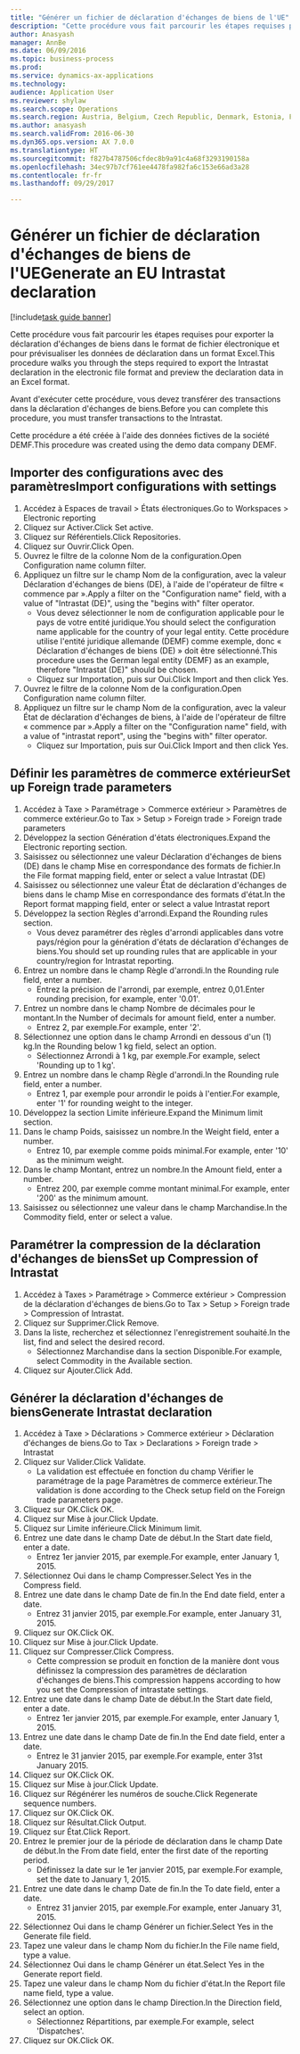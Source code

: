```yaml
--- 
title: "Générer un fichier de déclaration d'échanges de biens de l'UE"
description: "Cette procédure vous fait parcourir les étapes requises pour exporter la déclaration d'échanges de biens dans le format de fichier électronique et pour prévisualiser les données de déclaration dans un format Excel."
author: Anasyash
manager: AnnBe
ms.date: 06/09/2016
ms.topic: business-process
ms.prod: 
ms.service: dynamics-ax-applications
ms.technology: 
audience: Application User
ms.reviewer: shylaw
ms.search.scope: Operations
ms.search.region: Austria, Belgium, Czech Republic, Denmark, Estonia, Finland, France, Germany, Hungary, Ireland, Italy, Latvia, Lithuania, Netherlands, Poland, Spain, Sweden, United Kingdom
ms.author: anasyash
ms.search.validFrom: 2016-06-30
ms.dyn365.ops.version: AX 7.0.0
ms.translationtype: HT
ms.sourcegitcommit: f827b4787506cfdec8b9a91c4a68f3293190158a
ms.openlocfilehash: 34ec97b7cf761ee4478fa982fa6c153e66ad3a28
ms.contentlocale: fr-fr
ms.lasthandoff: 09/29/2017

---
```

# <a name="generate-an-eu-intrastat-declaration"></a><span data-ttu-id="34e03-103">Générer un fichier de déclaration d'échanges de biens de l'UE</span><span class="sxs-lookup"><span data-stu-id="34e03-103">Generate an EU Intrastat declaration</span></span>

[!include[task guide banner](../../includes/task-guide-banner.md)]

<span data-ttu-id="34e03-104">Cette procédure vous fait parcourir les étapes requises pour exporter la déclaration d'échanges de biens dans le format de fichier électronique et pour prévisualiser les données de déclaration dans un format Excel.</span><span class="sxs-lookup"><span data-stu-id="34e03-104">This procedure walks you through the steps required to export the Intrastat declaration in the electronic file format and preview the declaration data in an Excel format.</span></span> 

<span data-ttu-id="34e03-105">Avant d'exécuter cette procédure, vous devez transférer des transactions dans la déclaration d'échanges de biens.</span><span class="sxs-lookup"><span data-stu-id="34e03-105">Before you can complete this procedure, you must transfer transactions to the Intrastat.</span></span> 

<span data-ttu-id="34e03-106">Cette procédure a été créée à l'aide des données fictives de la société DEMF.</span><span class="sxs-lookup"><span data-stu-id="34e03-106">This procedure was created using the demo data company DEMF.</span></span>


## <a name="import-configurations-with-settings"></a><span data-ttu-id="34e03-107">Importer des configurations avec des paramètres</span><span class="sxs-lookup"><span data-stu-id="34e03-107">Import configurations with settings</span></span>
1. <span data-ttu-id="34e03-108">Accédez à Espaces de travail > États électroniques.</span><span class="sxs-lookup"><span data-stu-id="34e03-108">Go to Workspaces > Electronic reporting</span></span>
2. <span data-ttu-id="34e03-109">Cliquez sur Activer.</span><span class="sxs-lookup"><span data-stu-id="34e03-109">Click Set active.</span></span>
3. <span data-ttu-id="34e03-110">Cliquez sur Référentiels.</span><span class="sxs-lookup"><span data-stu-id="34e03-110">Click Repositories.</span></span>
4. <span data-ttu-id="34e03-111">Cliquez sur Ouvrir.</span><span class="sxs-lookup"><span data-stu-id="34e03-111">Click Open.</span></span>
5. <span data-ttu-id="34e03-112">Ouvrez le filtre de la colonne Nom de la configuration.</span><span class="sxs-lookup"><span data-stu-id="34e03-112">Open Configuration name column filter.</span></span>
6. <span data-ttu-id="34e03-113">Appliquez un filtre sur le champ Nom de la configuration, avec la valeur Déclaration d'échanges de biens (DE), à l'aide de l'opérateur de filtre « commence par ».</span><span class="sxs-lookup"><span data-stu-id="34e03-113">Apply a filter on the "Configuration name" field, with a value of "Intrastat (DE)", using the "begins with" filter operator.</span></span>
    * <span data-ttu-id="34e03-114">Vous devez sélectionner le nom de configuration applicable pour le pays de votre entité juridique.</span><span class="sxs-lookup"><span data-stu-id="34e03-114">You should select the configuration name applicable for the country of your legal entity.</span></span> <span data-ttu-id="34e03-115">Cette procédure utilise l'entité juridique allemande (DEMF) comme exemple, donc « Déclaration d'échanges de biens (DE) » doit être sélectionné.</span><span class="sxs-lookup"><span data-stu-id="34e03-115">This procedure uses the German legal entity (DEMF) as an example, therefore "Intrastat (DE)" should be chosen.</span></span>  
    * <span data-ttu-id="34e03-116">Cliquez sur Importation, puis sur Oui.</span><span class="sxs-lookup"><span data-stu-id="34e03-116">Click Import and then click Yes.</span></span>  
7. <span data-ttu-id="34e03-117">Ouvrez le filtre de la colonne Nom de la configuration.</span><span class="sxs-lookup"><span data-stu-id="34e03-117">Open Configuration name column filter.</span></span>
8. <span data-ttu-id="34e03-118">Appliquez un filtre sur le champ Nom de la configuration, avec la valeur État de déclaration d'échanges de biens, à l'aide de l'opérateur de filtre « commence par ».</span><span class="sxs-lookup"><span data-stu-id="34e03-118">Apply a filter on the "Configuration name" field, with a value of "intrastat report", using the "begins with" filter operator.</span></span>
    * <span data-ttu-id="34e03-119">Cliquez sur Importation, puis sur Oui.</span><span class="sxs-lookup"><span data-stu-id="34e03-119">Click Import and then click Yes.</span></span>  

## <a name="set-up-foreign-trade-parameters"></a><span data-ttu-id="34e03-120">Définir les paramètres de commerce extérieur</span><span class="sxs-lookup"><span data-stu-id="34e03-120">Set up Foreign trade parameters</span></span>
1. <span data-ttu-id="34e03-121">Accédez à Taxe > Paramétrage > Commerce extérieur > Paramètres de commerce extérieur.</span><span class="sxs-lookup"><span data-stu-id="34e03-121">Go to Tax > Setup > Foreign trade > Foreign trade parameters</span></span>
2. <span data-ttu-id="34e03-122">Développez la section Génération d'états électroniques.</span><span class="sxs-lookup"><span data-stu-id="34e03-122">Expand the Electronic reporting section.</span></span>
3. <span data-ttu-id="34e03-123">Saisissez ou sélectionnez une valeur Déclaration d'échanges de biens (DE) dans le champ Mise en correspondance des formats de fichier.</span><span class="sxs-lookup"><span data-stu-id="34e03-123">In the File format mapping field, enter or select a value Intrastat (DE)</span></span>
4. <span data-ttu-id="34e03-124">Saisissez ou sélectionnez une valeur État de déclaration d'échanges de biens dans le champ Mise en correspondance des formats d'état.</span><span class="sxs-lookup"><span data-stu-id="34e03-124">In the Report format mapping field, enter or select a value Intrastat report</span></span>
5. <span data-ttu-id="34e03-125">Développez la section Règles d'arrondi.</span><span class="sxs-lookup"><span data-stu-id="34e03-125">Expand the Rounding rules section.</span></span>
    * <span data-ttu-id="34e03-126">Vous devez paramétrer des règles d'arrondi applicables dans votre pays/région pour la génération d'états de déclaration d'échanges de biens.</span><span class="sxs-lookup"><span data-stu-id="34e03-126">You should set up rounding rules that are applicable in your country/region for Intrastat reporting.</span></span>  
6. <span data-ttu-id="34e03-127">Entrez un nombre dans le champ Règle d'arrondi.</span><span class="sxs-lookup"><span data-stu-id="34e03-127">In the Rounding rule field, enter a number.</span></span>
    * <span data-ttu-id="34e03-128">Entrez la précision de l'arrondi, par exemple, entrez 0,01.</span><span class="sxs-lookup"><span data-stu-id="34e03-128">Enter rounding precision, for example, enter '0.01'.</span></span>  
7. <span data-ttu-id="34e03-129">Entrez un nombre dans le champ Nombre de décimales pour le montant.</span><span class="sxs-lookup"><span data-stu-id="34e03-129">In the Number of decimals for amount field, enter a number.</span></span>
    * <span data-ttu-id="34e03-130">Entrez 2, par exemple.</span><span class="sxs-lookup"><span data-stu-id="34e03-130">For example, enter '2'.</span></span>  
8. <span data-ttu-id="34e03-131">Sélectionnez une option dans le champ Arrondi en dessous d'un (1) kg.</span><span class="sxs-lookup"><span data-stu-id="34e03-131">In the Rounding below 1 kg field, select an option.</span></span>
    * <span data-ttu-id="34e03-132">Sélectionnez Arrondi à 1 kg, par exemple.</span><span class="sxs-lookup"><span data-stu-id="34e03-132">For example, select 'Rounding up to 1 kg'.</span></span>  
9. <span data-ttu-id="34e03-133">Entrez un nombre dans le champ Règle d'arrondi.</span><span class="sxs-lookup"><span data-stu-id="34e03-133">In the Rounding rule field, enter a number.</span></span>
    * <span data-ttu-id="34e03-134">Entrez 1, par exemple pour arrondir le poids à l'entier.</span><span class="sxs-lookup"><span data-stu-id="34e03-134">For example, enter '1' for rounding weight to the integer.</span></span>  
10. <span data-ttu-id="34e03-135">Développez la section Limite inférieure.</span><span class="sxs-lookup"><span data-stu-id="34e03-135">Expand the Minimum limit section.</span></span>
11. <span data-ttu-id="34e03-136">Dans le champ Poids, saisissez un nombre.</span><span class="sxs-lookup"><span data-stu-id="34e03-136">In the Weight field, enter a number.</span></span>
    * <span data-ttu-id="34e03-137">Entrez 10, par exemple comme poids minimal.</span><span class="sxs-lookup"><span data-stu-id="34e03-137">For example, enter '10' as the minimum weight.</span></span>  
12. <span data-ttu-id="34e03-138">Dans le champ Montant, entrez un nombre.</span><span class="sxs-lookup"><span data-stu-id="34e03-138">In the Amount field, enter a number.</span></span>
    * <span data-ttu-id="34e03-139">Entrez 200, par exemple comme montant minimal.</span><span class="sxs-lookup"><span data-stu-id="34e03-139">For example, enter '200' as the minimum amount.</span></span>  
13. <span data-ttu-id="34e03-140">Saisissez ou sélectionnez une valeur dans le champ Marchandise.</span><span class="sxs-lookup"><span data-stu-id="34e03-140">In the Commodity field, enter or select a value.</span></span>

## <a name="set-up-compression-of-intrastat"></a><span data-ttu-id="34e03-141">Paramétrer la compression de la déclaration d'échanges de biens</span><span class="sxs-lookup"><span data-stu-id="34e03-141">Set up Compression of Intrastat</span></span>
1. <span data-ttu-id="34e03-142">Accédez à Taxes > Paramétrage > Commerce extérieur > Compression de la déclaration d'échanges de biens.</span><span class="sxs-lookup"><span data-stu-id="34e03-142">Go to Tax > Setup > Foreign trade > Compression of Intrastat.</span></span>
2. <span data-ttu-id="34e03-143">Cliquez sur Supprimer.</span><span class="sxs-lookup"><span data-stu-id="34e03-143">Click Remove.</span></span>
3. <span data-ttu-id="34e03-144">Dans la liste, recherchez et sélectionnez l'enregistrement souhaité.</span><span class="sxs-lookup"><span data-stu-id="34e03-144">In the list, find and select the desired record.</span></span>
    * <span data-ttu-id="34e03-145">Sélectionnez Marchandise dans la section Disponible.</span><span class="sxs-lookup"><span data-stu-id="34e03-145">For example, select Commodity in the Available section.</span></span>  
4. <span data-ttu-id="34e03-146">Cliquez sur Ajouter.</span><span class="sxs-lookup"><span data-stu-id="34e03-146">Click Add.</span></span>

## <a name="generate-intrastat-declaration"></a><span data-ttu-id="34e03-147">Générer la déclaration d'échanges de biens</span><span class="sxs-lookup"><span data-stu-id="34e03-147">Generate Intrastat declaration</span></span>
1. <span data-ttu-id="34e03-148">Accédez à Taxe > Déclarations > Commerce extérieur > Déclaration d'échanges de biens.</span><span class="sxs-lookup"><span data-stu-id="34e03-148">Go to Tax > Declarations > Foreign trade > Intrastat</span></span>
2. <span data-ttu-id="34e03-149">Cliquez sur Valider.</span><span class="sxs-lookup"><span data-stu-id="34e03-149">Click Validate.</span></span>
    * <span data-ttu-id="34e03-150">La validation est effectuée en fonction du champ Vérifier le paramétrage de la page Paramètres de commerce extérieur.</span><span class="sxs-lookup"><span data-stu-id="34e03-150">The validation is done according to the Check setup field on the Foreign trade parameters page.</span></span>  
3. <span data-ttu-id="34e03-151">Cliquez sur OK.</span><span class="sxs-lookup"><span data-stu-id="34e03-151">Click OK.</span></span>
4. <span data-ttu-id="34e03-152">Cliquez sur Mise à jour.</span><span class="sxs-lookup"><span data-stu-id="34e03-152">Click Update.</span></span>
5. <span data-ttu-id="34e03-153">Cliquez sur Limite inférieure.</span><span class="sxs-lookup"><span data-stu-id="34e03-153">Click Minimum limit.</span></span>
6. <span data-ttu-id="34e03-154">Entrez une date dans le champ Date de début.</span><span class="sxs-lookup"><span data-stu-id="34e03-154">In the Start date field, enter a date.</span></span>
    * <span data-ttu-id="34e03-155">Entrez 1er janvier 2015, par exemple.</span><span class="sxs-lookup"><span data-stu-id="34e03-155">For example, enter January 1, 2015.</span></span>  
7. <span data-ttu-id="34e03-156">Sélectionnez Oui dans le champ Compresser.</span><span class="sxs-lookup"><span data-stu-id="34e03-156">Select Yes in the Compress field.</span></span>
8. <span data-ttu-id="34e03-157">Entrez une date dans le champ Date de fin.</span><span class="sxs-lookup"><span data-stu-id="34e03-157">In the End date field, enter a date.</span></span>
    * <span data-ttu-id="34e03-158">Entrez 31 janvier 2015, par exemple.</span><span class="sxs-lookup"><span data-stu-id="34e03-158">For example, enter January 31, 2015.</span></span>  
9. <span data-ttu-id="34e03-159">Cliquez sur OK.</span><span class="sxs-lookup"><span data-stu-id="34e03-159">Click OK.</span></span>
10. <span data-ttu-id="34e03-160">Cliquez sur Mise à jour.</span><span class="sxs-lookup"><span data-stu-id="34e03-160">Click Update.</span></span>
11. <span data-ttu-id="34e03-161">Cliquez sur Compresser.</span><span class="sxs-lookup"><span data-stu-id="34e03-161">Click Compress.</span></span>
    * <span data-ttu-id="34e03-162">Cette compression se produit en fonction de la manière dont vous définissez la compression des paramètres de déclaration d'échanges de biens.</span><span class="sxs-lookup"><span data-stu-id="34e03-162">This compression happens according to how you set the Compression of intrastate settings.</span></span>  
12. <span data-ttu-id="34e03-163">Entrez une date dans le champ Date de début.</span><span class="sxs-lookup"><span data-stu-id="34e03-163">In the Start date field, enter a date.</span></span>
    * <span data-ttu-id="34e03-164">Entrez 1er janvier 2015, par exemple.</span><span class="sxs-lookup"><span data-stu-id="34e03-164">For example, enter January 1, 2015.</span></span>  
13. <span data-ttu-id="34e03-165">Entrez une date dans le champ Date de fin.</span><span class="sxs-lookup"><span data-stu-id="34e03-165">In the End date field, enter a date.</span></span>
    * <span data-ttu-id="34e03-166">Entrez le 31 janvier 2015, par exemple.</span><span class="sxs-lookup"><span data-stu-id="34e03-166">For example, enter 31st January 2015.</span></span>  
14. <span data-ttu-id="34e03-167">Cliquez sur OK.</span><span class="sxs-lookup"><span data-stu-id="34e03-167">Click OK.</span></span>
15. <span data-ttu-id="34e03-168">Cliquez sur Mise à jour.</span><span class="sxs-lookup"><span data-stu-id="34e03-168">Click Update.</span></span>
16. <span data-ttu-id="34e03-169">Cliquez sur Régénérer les numéros de souche.</span><span class="sxs-lookup"><span data-stu-id="34e03-169">Click Regenerate sequence numbers.</span></span>
17. <span data-ttu-id="34e03-170">Cliquez sur OK.</span><span class="sxs-lookup"><span data-stu-id="34e03-170">Click OK.</span></span>
18. <span data-ttu-id="34e03-171">Cliquez sur Résultat.</span><span class="sxs-lookup"><span data-stu-id="34e03-171">Click Output.</span></span>
19. <span data-ttu-id="34e03-172">Cliquez sur État.</span><span class="sxs-lookup"><span data-stu-id="34e03-172">Click Report.</span></span>
20. <span data-ttu-id="34e03-173">Entrez le premier jour de la période de déclaration dans le champ Date de début.</span><span class="sxs-lookup"><span data-stu-id="34e03-173">In the From date field, enter the first date of the reporting period.</span></span>
    * <span data-ttu-id="34e03-174">Définissez la date sur le 1er janvier 2015, par exemple.</span><span class="sxs-lookup"><span data-stu-id="34e03-174">For example, set the date to January 1, 2015.</span></span>  
21. <span data-ttu-id="34e03-175">Entrez une date dans le champ Date de fin.</span><span class="sxs-lookup"><span data-stu-id="34e03-175">In the To date field, enter a date.</span></span>
    * <span data-ttu-id="34e03-176">Entrez 31 janvier 2015, par exemple.</span><span class="sxs-lookup"><span data-stu-id="34e03-176">For example, enter January 31, 2015.</span></span>  
22. <span data-ttu-id="34e03-177">Sélectionnez Oui dans le champ Générer un fichier.</span><span class="sxs-lookup"><span data-stu-id="34e03-177">Select Yes in the Generate file field.</span></span>
23. <span data-ttu-id="34e03-178">Tapez une valeur dans le champ Nom du fichier.</span><span class="sxs-lookup"><span data-stu-id="34e03-178">In the File name field, type a value.</span></span>
24. <span data-ttu-id="34e03-179">Sélectionnez Oui dans le champ Générer un état.</span><span class="sxs-lookup"><span data-stu-id="34e03-179">Select Yes in the Generate report field.</span></span>
25. <span data-ttu-id="34e03-180">Tapez une valeur dans le champ Nom du fichier d'état.</span><span class="sxs-lookup"><span data-stu-id="34e03-180">In the Report file name field, type a value.</span></span>
26. <span data-ttu-id="34e03-181">Sélectionnez une option dans le champ Direction.</span><span class="sxs-lookup"><span data-stu-id="34e03-181">In the Direction field, select an option.</span></span>
    * <span data-ttu-id="34e03-182">Sélectionnez Répartitions, par exemple.</span><span class="sxs-lookup"><span data-stu-id="34e03-182">For example, select 'Dispatches'.</span></span>  
27. <span data-ttu-id="34e03-183">Cliquez sur OK.</span><span class="sxs-lookup"><span data-stu-id="34e03-183">Click OK.</span></span>



